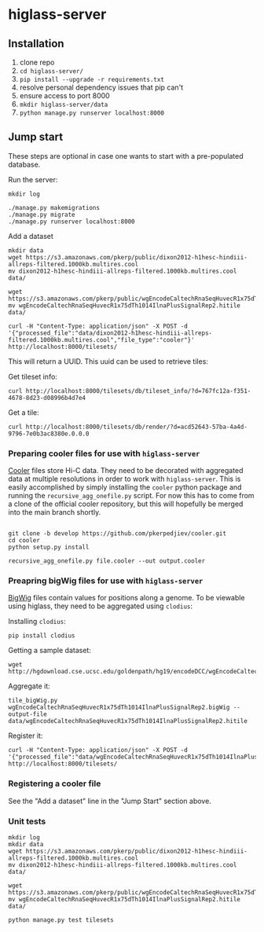# higlass-server

## Installation

1. clone repo
2. `cd higlass-server/`
3. `pip install --upgrade -r requirements.txt`
4. resolve personal dependency issues that pip can't
5. ensure access to port 8000
6. `mkdir higlass-server/data`
7. `python manage.py runserver localhost:8000`

## Jump start

These steps are optional in case one wants to start with a pre-populated database.

Run the server:

```
mkdir log

./manage.py makemigrations
./manage.py migrate
./manage.py runserver localhost:8000
```

Add a dataset

```
mkdir data
wget https://s3.amazonaws.com/pkerp/public/dixon2012-h1hesc-hindiii-allreps-filtered.1000kb.multires.cool
mv dixon2012-h1hesc-hindiii-allreps-filtered.1000kb.multires.cool data/

wget https://s3.amazonaws.com/pkerp/public/wgEncodeCaltechRnaSeqHuvecR1x75dTh1014IlnaPlusSignalRep2.hitile
mv wgEncodeCaltechRnaSeqHuvecR1x75dTh1014IlnaPlusSignalRep2.hitile data/

curl -H "Content-Type: application/json" -X POST -d '{"processed_file":"data/dixon2012-h1hesc-hindiii-allreps-filtered.1000kb.multires.cool","file_type":"cooler"}' http://localhost:8000/tilesets/
```

This will return a UUID. This uuid can be used to retrieve tiles:

Get tileset info:

```
curl http://localhost:8000/tilesets/db/tileset_info/?d=767fc12a-f351-4678-8d23-d08996b4d7e4
```

Get a tile:

```
curl http://localhost:8000/tilesets/db/render/?d=acd52643-57ba-4a4d-9796-7e0b3ac8380e.0.0.0
```

### Preparing cooler files for use with `higlass-server`

[Cooler](https://github.com/mirnylab/cooler) files store Hi-C data. They need to be decorated with aggregated data at multiple resolutions in order to work with `higlass-server`.
This is easily accomplished by simply installing the `cooler` python package and running the `recursive_agg_onefile.py` script. For now this has to come from a clone of the
official cooler repository, but this will hopefully be merged into the main branch shortly.

```

git clone -b develop https://github.com/pkerpedjiev/cooler.git
cd cooler
python setup.py install

recursive_agg_onefile.py file.cooler --out output.cooler
```

### Preapring bigWig files for use with `higlass-server`

[BigWig](https://genome.ucsc.edu/goldenpath/help/bigWig.html) files contain values for positions along a genome. To be viewable using higlass, they need to be aggregated using `clodius`:

Installing `clodius`:

```
pip install clodius
```

Getting a sample dataset:

```
wget http://hgdownload.cse.ucsc.edu/goldenpath/hg19/encodeDCC/wgEncodeCaltechRnaSeq/wgEncodeCaltechRnaSeqHuvecR1x75dTh1014IlnaPlusSignalRep2.bigWig
```

Aggregate it:

```
tile_bigWig.py wgEncodeCaltechRnaSeqHuvecR1x75dTh1014IlnaPlusSignalRep2.bigWig --output-file data/wgEncodeCaltechRnaSeqHuvecR1x75dTh1014IlnaPlusSignalRep2.hitile
```

Register it:

```
curl -H "Content-Type: application/json" -X POST -d '{"processed_file":"data/wgEncodeCaltechRnaSeqHuvecR1x75dTh1014IlnaPlusSignalRep2","file_type":"hitile"}' http://localhost:8000/tilesets/
```

### Registering a cooler file

See the "Add a dataset" line in the "Jump Start" section above.

### Unit tests

```
mkdir log
mkdir data
wget https://s3.amazonaws.com/pkerp/public/dixon2012-h1hesc-hindiii-allreps-filtered.1000kb.multires.cool
mv dixon2012-h1hesc-hindiii-allreps-filtered.1000kb.multires.cool data/

wget https://s3.amazonaws.com/pkerp/public/wgEncodeCaltechRnaSeqHuvecR1x75dTh1014IlnaPlusSignalRep2.hitile
mv wgEncodeCaltechRnaSeqHuvecR1x75dTh1014IlnaPlusSignalRep2.hitile data/

python manage.py test tilesets
```
